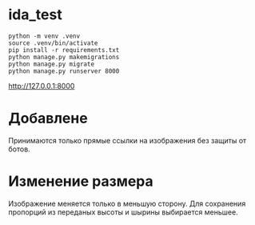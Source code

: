 # ida_test

    python -m venv .venv
    source .venv/bin/activate
    pip install -r requirements.txt
    python manage.py makemigrations
    python manage.py migrate
    python manage.py runserver 8000
http://127.0.0.1:8000

# Добавлене
Принимаются только прямые ссылки на изображения без защиты от ботов.

# Изменение размера
Изображение меняется только в меньшую сторону. Для сохранения пропорций из переданых высоты и шырины выбирается меньшее.